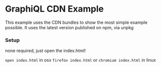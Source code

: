 # GraphiQL CDN Example

This example uses the CDN bundles to show the most simple example possible. It uses the latest version published on npm, via unpkg

### Setup

none required, just open the index.html!

`open index.html` in osx
`firefox index.html` or `chromium index.html` in linux
